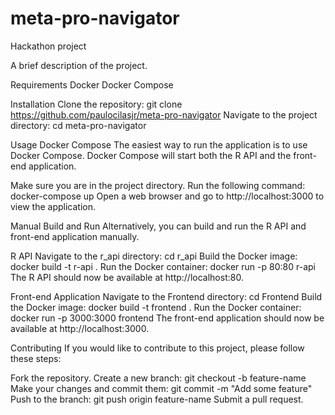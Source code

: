 # meta-pro-navigator
Hackathon project

A brief description of the project.

Requirements
Docker
Docker Compose

Installation
Clone the repository: git clone https://github.com/paulocilasjr/meta-pro-navigator
Navigate to the project directory: cd meta-pro-navigator

Usage
Docker Compose
The easiest way to run the application is to use Docker Compose. Docker Compose will start both the R API and the front-end application.

Make sure you are in the project directory.
Run the following command: docker-compose up
Open a web browser and go to http://localhost:3000 to view the application.

Manual Build and Run
Alternatively, you can build and run the R API and front-end application manually.

R API
Navigate to the r_api directory: cd r_api
Build the Docker image: docker build -t r-api .
Run the Docker container: docker run -p 80:80 r-api
The R API should now be available at http://localhost:80.

Front-end Application
Navigate to the Frontend directory: cd Frontend
Build the Docker image: docker build -t frontend .
Run the Docker container: docker run -p 3000:3000 frontend
The front-end application should now be available at http://localhost:3000.

Contributing
If you would like to contribute to this project, please follow these steps:

Fork the repository.
Create a new branch: git checkout -b feature-name
Make your changes and commit them: git commit -m "Add some feature"
Push to the branch: git push origin feature-name
Submit a pull request.
